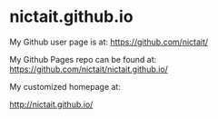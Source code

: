 nictait.github.io
=================



My Github user page is at: 
https://github.com/nictait/

My Github Pages repo can be found at:  
https://github.com/nictait/nictait.github.io/

My customized homepage at:

http://nictait.github.io/
